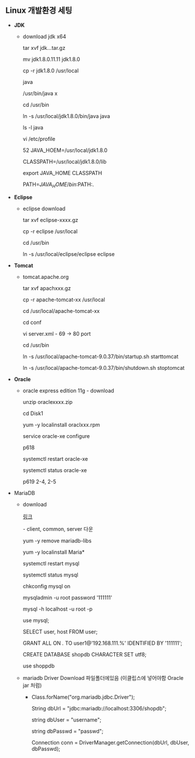 ##  Linux 개발환경 세팅

* **JDK**

  * download jdk x64

    tar xvf jdk...tar.gz

    mv jdk1.8.0.11.11 jdk1.8.0

    cp -r jdk1.8.0 /usr/local

    java

    /usr/bin/java x

    cd /usr/bin

    ln -s /usr/local/jdk1.8.0/bin/java java

    ls -l java

    

    vi /etc/profile

    

    52 JAVA_HOEM=/usr/local/jdk1.8.0

    CLASSPATH=/usr/local/jdk1.8.0/lib

    export JAVA_HOME CLASSPATH

    PATH=$JAVA_HOME/bin:$PATH:.



* **Eclipse**

  * eclipse download 

    tar xvf eclipse-xxxx.gz

    cp -r eclipse /usr/local

    cd /usr/bin

    ln -s /usr/local/eclipse/eclipse eclipse

    

* **Tomcat**

  * tomcat.apache.org

    tar xvf apachxxx.gz

    cp -r apache-tomcat-xx /usr/local

    cd /usr/local/apache-tomcat-xx

    cd conf

    vi server.xml - 69 -> 80 port

    cd /usr/bin

    ln -s /usr/local/apache-tomcat-9.0.37/bin/startup.sh starttomcat

    ln -s /usr/local/apache-tomcat-9.0.37/bin/shutdown.sh stoptomcat

    

* **Oracle**

  * oracle express edition 11g - download

    unzip oraclexxxx.zip

    cd Disk1

    yum -y localinstall oraclxxx.rpm

    service oracle-xe configure

    p618 

    systemctl restart oracle-xe

    systemctl status oracle-xe

    p619 2-4, 2-5

    

* MariaDB

  * download

    [링크](https://downloads.mariadb.com/MariaDB/mariadb-10.0.15/yum/centos7-amd64/rpms/)

    \- client, common, server  다운

    

    yum -y remove mariadb-libs

    yum -y localinstall Maria*

    

    systemctl restart mysql

    systemctl status mysql

    chkconfig mysql on

    

    mysqladmin -u root password '111111'

    

    mysql -h localhost  -u  root  -p

    

    use mysql;

    

    SELECT  user, host  FROM  user;

    

    GRANT   ALL   ON   *.*  TO   user1@'192.168.111.%'  IDENTIFIED  BY  '111111';

    

    CREATE   DATABASE   shopdb   CHARACTER   SET   utf8;

    

    use   shoppdb

    

  * mariadb Driver Download  파일폴더에있음 (이클립스에 넣어야함 Oracle jar 처럼)

    * Class.forName("org.mariadb.jdbc.Driver");

      String dbUrl = "jdbc:mariadb://localhost:3306/shopdb";

      string dbUser = "username";

      string dbPasswd = "passwd";

      Connection conn = DriverManager.getConnection(dbUrl, dbUser, dbPasswd);

